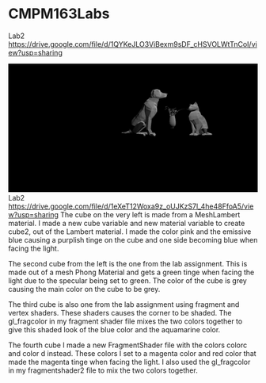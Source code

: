 # CMPM163Labs
Lab2
https://drive.google.com/file/d/1QYKeJLO3ViBexm9sDF_cHSVOLWtTnCoI/view?usp=sharing

![](lab2/images/Lab2Part2.png)
Lab2
https://drive.google.com/file/d/1eXeT12Woxa9z_oUJKzS7l_4he48FfoA5/view?usp=sharing
The cube on the very left is made from a MeshLambert material. I made a new cube variable and new material variable to create cube2, out of the Lambert material. I made the color pink and the emissive blue causing a purplish tinge on the cube and one side becoming blue when facing the light.

 The second cube from the left is the one from the lab assignment. This is made out of a mesh Phong Material and gets a green tinge when facing the light due to the specular being set to green. The color of the cube is grey causing the main color on the cube to be grey.

The third cube is also one from the lab assignment using fragment and vertex shaders. These shaders causes the corner to be shaded. The gl_fragcolor in my fragment shader file mixes the two colors together to give this shaded look of the blue color and the aquamarine color.

The fourth cube I made a new FragmentShader file with the colors colorc and color d instead. These colors I set to a magenta color and red color that made the magenta tinge when facing the light. I also used the gl_fragcolor in my fragmentshader2 file to mix the two colors together.
